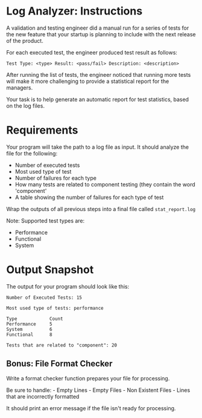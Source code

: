 # Log Analyzer: Instructions

A validation and testing engineer did a manual run for a series of tests for the new feature that your startup is planning to include with the next release of the product.

For each executed test, the engineer produced test result as follows:

```
Test Type: <type> Result: <pass/fail> Description: <description> 
```

After running the list of tests, the engineer noticed that running more tests 
will make it more challenging to provide a statistical report for the managers.

Your task is to help generate an automatic report for test statistics, based on
the log files.

#  Requirements

Your program will take the path to a log file as input. It should analyze the file for the following:

- Number of executed tests
- Most used type of test
- Number of failures for each type
- How many tests are related to component testing (they contain the word 'component'
- A table showing the number of failures for each type of test

Wrap the outputs of all previous steps into a final file called `stat_report.log`

Note: Supported test types are:
- Performance
- Functional 
- System

# Output Snapshot

The output for your program should look like this:

```
Number of Executed Tests: 15

Most used type of tests: performance

Type            Count
Performance     5
System          6
Functional      8

Tests that are related to "component": 20
```

## Bonus: File Format Checker

Write a format checker function prepares your file for processing.

Be sure to handle:
    - Empty Lines
    - Empty Files
    - Non Existent Files
    - Lines that are incorrectly formatted

It should print an error message if the file isn't ready for processing.
